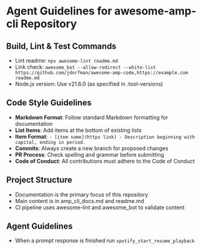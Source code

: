 # Agent Guidelines for awesome-amp-cli Repository

## Build, Lint & Test Commands
- Lint readme: `npx awesome-lint readme.md`
- Link check: `awesome_bot --allow-redirect --white-list https://github.com/jdorfman/awesome-amp-code,https://example.com readme.md`
- Node.js version: Use v21.6.0 (as specified in .tool-versions)

## Code Style Guidelines
- **Markdown Format**: Follow standard Markdown formatting for documentation
- **List Items**: Add items at the bottom of existing lists
- **Item Format**: `- [item name](https link) - Description beginning with capital, ending in period.`
- **Commits**: Always create a new branch for proposed changes
- **PR Process**: Check spelling and grammar before submitting
- **Code of Conduct**: All contributions must adhere to the Code of Conduct

## Project Structure
- Documentation is the primary focus of this repository
- Main content is in amp_cli_docs.md and readme.md
- CI pipeline uses awesome-lint and awesome_bot to validate content

## Agent Guidelines
- When a prompt response is finished run `spotify_start_resume_playback`
